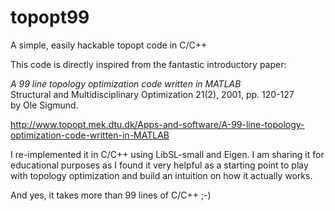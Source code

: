 # topopt99
A simple, easily hackable topopt code in C/C++

This code is directly inspired from the fantastic introductory paper:

*A 99 line topology optimization code written in MATLAB*<br>
Structural and Multidisciplinary Optimization 21(2), 2001, pp. 120-127<br>
by Ole Sigmund.

http://www.topopt.mek.dtu.dk/Apps-and-software/A-99-line-topology-optimization-code-written-in-MATLAB

I re-implemented it in C/C++ using LibSL-small and Eigen. I am sharing it for educational purposes as I found it very helpful as a starting point to play with topology optimization and build an intuition on how it actually works.<br>

And yes, it takes more than 99 lines of C/C++ ;-)

